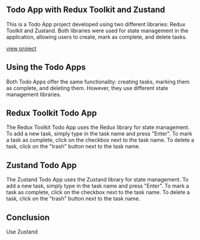 ## Todo App with Redux Toolkit and Zustand

This is a Todo App project developed using two different libraries: Redux Toolkit and Zustand. Both libraries were used for state management in the application, allowing users to create, mark as complete, and delete tasks.

[view project](https://todos-cyan-phi.vercel.app/)

## Using the Todo Apps

Both Todo Apps offer the same functionality: creating tasks, marking them as complete, and deleting them. However, they use different state management libraries.


## Redux Toolkit Todo App

The Redux Toolkit Todo App uses the Redux library for state management. To add a new task, simply type in the task name and press "Enter". To mark a task as complete, click on the checkbox next to the task name. To delete a task, click on the "trash" button next to the task name.

## Zustand Todo App

The Zustand Todo App uses the Zustand library for state management. To add a new task, simply type in the task name and press "Enter". To mark a task as complete, click on the checkbox next to the task name. To delete a task, click on the "trash" button next to the task name.


## Conclusion

Use Zustand
